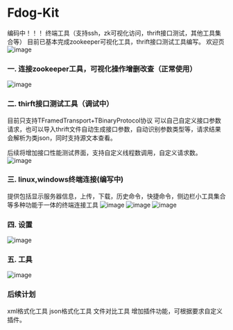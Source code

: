 # Fdog-Kit

编码中！！！ 终端工具（支持ssh，zk可视化访问，thrift接口测试，其他工具集合等）
目前已基本完成zookeeper可视化工具，thrift接口测试工具编写。
欢迎页
![image](https://github.com/HuaGouFdog/Fdog-Kit/assets/59921436/b5bca273-a85d-443e-9b49-ad88774af67e)




### 一. 连接zookeeper工具，可视化操作增删改查（正常使用）
![image](https://github.com/HuaGouFdog/Fdog-Kit/assets/59921436/d25246fd-5866-49fa-9744-f5ad23cbd0b0)


### 二. thirft接口测试工具（调试中）
目前只支持TFramedTransport+TBinaryProtocol协议
可以自己自定义接口参数请求，也可以导入thrift文件自动生成接口参数，自动识别参数类型等，请求结果会解析为类json，同时支持源文本查看。

后续将增加接口性能测试界面，支持自定义线程数调用，自定义请求数。
![image](https://github.com/HuaGouFdog/Fdog-Kit/assets/59921436/6a3b5277-6add-4d6f-86b7-9900551cc58d)


### 三. linux,windows终端连接(编写中)
提供包括显示服务器信息，上传，下载，历史命令，快捷命令，侧边栏小工具集合等多种功能于一体的终端连接工具
![image](https://github.com/HuaGouFdog/Fdog-Kit/assets/59921436/ceeb5128-c5cd-4c9a-b633-fef3005baebb)
![image](https://github.com/HuaGouFdog/Fdog-Kit/assets/59921436/934228e6-a684-4101-a4a3-90b99bcc0ea8)
![image](https://github.com/HuaGouFdog/Fdog-Kit/assets/59921436/28064809-ee08-495e-9d27-105bde419070)

### 四. 设置
![image](https://github.com/HuaGouFdog/Fdog-Kit/assets/59921436/e67fb9d8-8922-4a40-b369-2b878707a76c)

### 五. 工具
![image](https://github.com/HuaGouFdog/Fdog-Kit/assets/59921436/b758c6c0-95a4-4eb0-871f-d314e518e65c)


### 后续计划
xml格式化工具
json格式化工具
文件对比工具
增加插件功能，可根据要求自定义插件。
